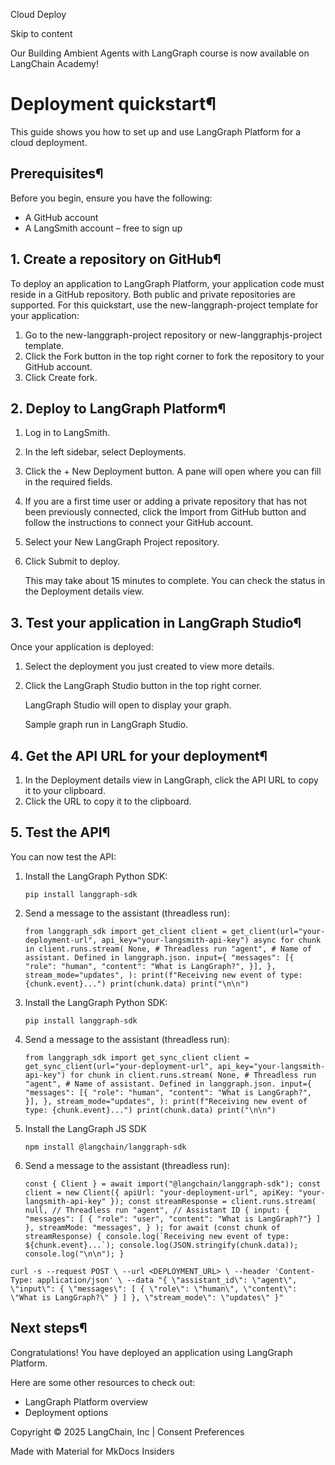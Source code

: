 Cloud Deploy

Skip to content

Our Building Ambient Agents with LangGraph course is now available on LangChain Academy!

# Deployment quickstart¶

This guide shows you how to set up and use LangGraph Platform for a cloud deployment.

## Prerequisites¶

Before you begin, ensure you have the following:

* A GitHub account
* A LangSmith account – free to sign up

## 1. Create a repository on GitHub¶

To deploy an application to LangGraph Platform, your application code must reside in a GitHub repository. Both public and private repositories are supported. For this quickstart, use the new-langgraph-project template for your application:

1. Go to the new-langgraph-project repository or new-langgraphjs-project template.
2. Click the Fork button in the top right corner to fork the repository to your GitHub account.
3. Click Create fork.

## 2. Deploy to LangGraph Platform¶

1. Log in to LangSmith.
2. In the left sidebar, select Deployments.
3. Click the + New Deployment button. A pane will open where you can fill in the required fields.
4. If you are a first time user or adding a private repository that has not been previously connected, click the Import from GitHub button and follow the instructions to connect your GitHub account.
5. Select your New LangGraph Project repository.
6. Click Submit to deploy.

   This may take about 15 minutes to complete. You can check the status in the Deployment details view.

## 3. Test your application in LangGraph Studio¶

Once your application is deployed:

1. Select the deployment you just created to view more details.
2. Click the LangGraph Studio button in the top right corner.

   LangGraph Studio will open to display your graph.

   Sample graph run in LangGraph Studio.

## 4. Get the API URL for your deployment¶

1. In the Deployment details view in LangGraph, click the API URL to copy it to your clipboard.
2. Click the URL to copy it to the clipboard.

## 5. Test the API¶

You can now test the API:

1. Install the LangGraph Python SDK:

   ```
   pip install langgraph-sdk
   ```
2. Send a message to the assistant (threadless run):

   ```
   from langgraph_sdk import get_client client = get_client(url="your-deployment-url", api_key="your-langsmith-api-key") async for chunk in client.runs.stream( None, # Threadless run "agent", # Name of assistant. Defined in langgraph.json. input={ "messages": [{ "role": "human", "content": "What is LangGraph?", }], }, stream_mode="updates", ): print(f"Receiving new event of type: {chunk.event}...") print(chunk.data) print("\n\n")
   ```

1. Install the LangGraph Python SDK:

   ```
   pip install langgraph-sdk
   ```
2. Send a message to the assistant (threadless run):

   ```
   from langgraph_sdk import get_sync_client client = get_sync_client(url="your-deployment-url", api_key="your-langsmith-api-key") for chunk in client.runs.stream( None, # Threadless run "agent", # Name of assistant. Defined in langgraph.json. input={ "messages": [{ "role": "human", "content": "What is LangGraph?", }], }, stream_mode="updates", ): print(f"Receiving new event of type: {chunk.event}...") print(chunk.data) print("\n\n")
   ```

1. Install the LangGraph JS SDK

   ```
   npm install @langchain/langgraph-sdk
   ```
2. Send a message to the assistant (threadless run):

   ```
   const { Client } = await import("@langchain/langgraph-sdk"); const client = new Client({ apiUrl: "your-deployment-url", apiKey: "your-langsmith-api-key" }); const streamResponse = client.runs.stream( null, // Threadless run "agent", // Assistant ID { input: { "messages": [ { "role": "user", "content": "What is LangGraph?"} ] }, streamMode: "messages", } ); for await (const chunk of streamResponse) { console.log(`Receiving new event of type: ${chunk.event}...`); console.log(JSON.stringify(chunk.data)); console.log("\n\n"); }
   ```

```
curl -s --request POST \ --url <DEPLOYMENT_URL> \ --header 'Content-Type: application/json' \ --data "{ \"assistant_id\": \"agent\", \"input\": { \"messages\": [ { \"role\": \"human\", \"content\": \"What is LangGraph?\" } ] }, \"stream_mode\": \"updates\" }"
```

## Next steps¶

Congratulations! You have deployed an application using LangGraph Platform.

Here are some other resources to check out:

* LangGraph Platform overview
* Deployment options

Copyright © 2025 LangChain, Inc | Consent Preferences

Made with Material for MkDocs Insiders